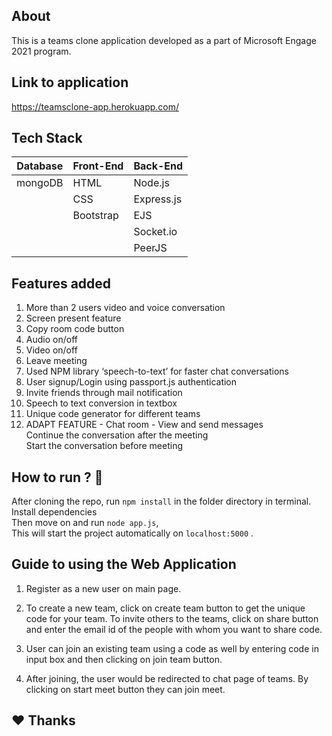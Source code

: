 ## About

This is a teams clone application developed as a part of Microsoft Engage 2021 program.

## Link to application
https://teamsclone-app.herokuapp.com/

## Tech Stack

| Database | Front-End | Back-End   |
| -------- | --------- | ---------- |
| mongoDB  | HTML      | Node.js    |
| &nbsp;   | CSS       | Express.js |
| &nbsp;   | Bootstrap | EJS        |
| &nbsp;   | &nbsp;    | Socket.io  |
| &nbsp;   | &nbsp;    | PeerJS     |

## Features added

1. More than 2 users video and voice conversation 
2. Screen present feature
3. Copy room code button
4. Audio on/off
5. Video on/off
6. Leave meeting
7. Used NPM library ‘speech-to-text’ for faster chat conversations
8. User signup/Login using passport.js authentication
9. Invite friends through mail notification
10. Speech to text conversion in textbox
11. Unique code generator for different teams
12. ADAPT FEATURE - Chat room - View and send messages<br>
                    Continue the conversation after the meeting<br>
                    Start the conversation before meeting<br>


## How to run ? 🛴

After cloning the repo, run `npm install` in the folder directory in terminal. <br>
Install dependencies <br>
Then move on and run `node app.js`,<br>
This will start the project automatically on `localhost:5000` .<br>


## Guide to using the Web Application

1. Register as a new user on main page.

2. To create a new team, click on create team button to get the unique code for your team. To invite others to the teams, click on share button and enter the email id of the people with whom you want to share code.

3. User can join an existing team using a code as well by entering code in input box and then clicking on join team button.

4. After joining, the user would be redirected to chat page of teams. By clicking on start meet button they can join meet.


## ❤️ Thanks
